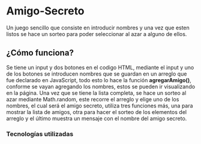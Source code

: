 # Amigo-Secreto
Un juego sencillo que consiste en introducir nombres y una vez que esten listos se hace un sorteo para poder seleccionar al azar a alguno de ellos.
## **¿Cómo funciona?**
Se tiene un input y dos botones en el codigo HTML, mediante el input y uno de los botones se introducen nombres que se guardan en un arreglo que fue declarado en JavaScript, todo esto lo hace la función **agregarAmigo()**, conforme se vayan agregando los nombres, estos se pueden ir visualizando en la página. Una vez que se tiene la lista completa, se hace un sorteo al azar mediante Math.random, este recorre el arreglo y elige uno de los nombres, el cual será el amigo secreto, utiliza tres funciones más, una para mostrar la lista de amigos, otra para hacer el sorteo de los elementos del arreglo y el último muestra un mensaje con el nombre del amigo secreto.
### Tecnologías utilizadas
